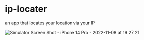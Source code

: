 # ip-locater
an app that locates your location via your IP

![Simulator Screen Shot - iPhone 14 Pro - 2022-11-08 at 19 27 21](https://user-images.githubusercontent.com/48603868/200621363-1a69b710-8576-47f9-8eda-ab29de819306.png)
